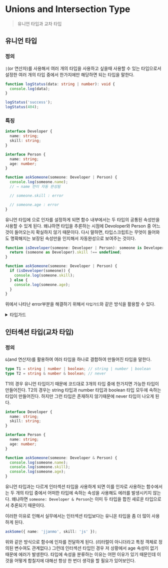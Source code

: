 # Unions and Intersection Type

> 유니언 타입과 교차 타입

## 유니언 타입

### 정의

`|`(or 연산자)를 사용해서 여러 개의 타입을 사용하고 싶을때 사용할 수 있는 타입으로서 설정한 여러 개의 타입 중에서 한가지에만 해당하면 되는 타입을 말한다.

```ts
function logStatus(data: string | number): void {
  console.log(data);
}

logStatus('success');
logStatus(404);
```

### 특징

```ts
interface Developer {
  name: string;
  skill: string;
}

interface Person {
  name: string;
  age: number;
}

function askSomeone(someone: Developer | Person) {
  console.log(someone.name);
  // → name 만이 자동 완성됨

  // someone.skill : error

  // someone.age : error
}
```

유니언 타입에 으로 인자를 설정하게 되면 함수 내부에서는 두 타입의 공통된 속성만을 사용할 수 있게 된다. 왜냐하면 타입을 추론하는 시점에 Devoloper와 Person 중 어느 것이 들어오는지 확실하지 않기 때문이다. 다시 말하면, 타입스크립트는 무엇이 들어와도 명확해지는 보장된 속성만을 인지해서 자동완성으로 보여주는 것이다.

```ts
function isDeveloper(someone: Developer | Person): someone is Developer {
  return (someone as Developer).skill !== undefined;
}

function askSomeone(someone: Developer | Person) {
  if (isDeveloper(someone)) {
    console.log(someone.skill);
  } else {
    console.log(someone.age);
  }
}
```

위에서 나타난 error부분을 해결하기 위해서 `타입가드`와 같은 방식을 활용할 수 있다.

<details>
<summary>타입가드</summary>

- 정의

  타입 가드란 타입의 범위를 좁힘으로서 타입을 보호하는 것이라고 이해할 수 있겠다.

- 종류

  일반적으로 `typeof`, `in`, `instance` 키워드를 이용할 수 있다. 하지만 위에서 처럼 커스텀 타입을 사용하게 되면 `type predicates(타입 술어)`라는 문법(?)을 사용해서 정의를 해줘야한다. `someone is Developer` 라는 타입 술어를 사용하는데, 이것은 불리언값을 반환한다.

- 참고

  [유니온 타입과 타입 가드](https://jeonghwan-kim.github.io/dev/2021/03/18/type-guard.html)

  [Understanding Typescript's Type Predicates](https://dev.to/daveturissini/aha-understanding-typescript-s-type-predicates-40ha)

</details>

## 인터섹션 타입(교차 타입)

### 정의

`&`(and 연산자)를 활용하여 여러 타입을 하나로 결합하여 만들어진 타입을 말한다.

```ts
type T1 = string | number | boolean; // string | number | boolean
type T2 = string & number & boolean; // never
```

T1의 경우 유니언 타입이기 때문에 코드대로 3개의 타입 중에 한가지면 가능한 타입이 만들어진다. T2의 경우는 string 타입과 number 타입과 boolean 타입 모두에 속하는 타입이 만들어진다. 하지만 그런 타입은 존재하지 않기때문에 never 타입이 나오게 된다.

```ts
interface Developer {
  name: string;
  skill: string;
}

interface Person {
  name: string;
  age: number;
}

function askSomeone(someone: Developer & Person) {
  console.log(someone.name);
  console.log(someone.skill);
  console.log(someone.age);
}
```

유니언 타입과는 다르게 인터섹션 타입을 사용하게 되면 이를 인자로 사용하는 함수에서는 두 개의 타입 중에서 어떠한 타입에 속하는 속성을 사용해도 에러를 발생시키지 않는다. 왜냐하면 `someone: Developer & Person`는 이미 두 타입을 합친 새로운 타입으로서 추론되기 때문이다.

이러한 이유로 인해서 실무에서는 인터섹션 타입보다는 유니온 타입을 좀 더 많이 사용하게 된다.

```ts
askSome({ name: 'jjanmo', skill: 'js' });
```

위와 같은 방식으로 함수에 인자를 전달하게 된다. (리터럴이 아니더라고 특정 객체로 정의된 변수여도 관계없다.) 그런데 인터섹션 타입인 경우 저 상황에서 age 속성이 없기 때문에 에러가 발생한다. 타입에 속성을 분류하는 이유는 어떤 이유가 있기 때문인데 이것을 어떻게 합칠지에 대해선 항상 한 번더 생각을 할 필요가 있어보인다.
